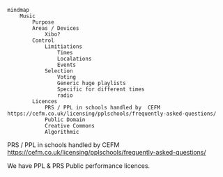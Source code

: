 
```mermaid
mindmap
	Music
		Purpose
		Areas / Devices
			Xibo?
		Control
			Limitiations
				Times
				Localations
				Events
			Selection
				Voting
				Generic huge playlists
				Specific for different times
				radio
		Licences
			PRS / PPL in schools handled by  CEFM https://cefm.co.uk/licensing/pplschools/frequently-asked-questions/
			Public Domain
			Creative Commons
			Algorithmic

```



PRS / PPL in schools handled by  CEFM https://cefm.co.uk/licensing/pplschools/frequently-asked-questions/

We have PPL & PRS Public performance licences.

